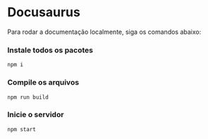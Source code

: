 # Docusaurus

Para rodar a documentação localmente, siga os comandos abaixo:

### Instale todos os pacotes

```shell
npm i
```

### Compile os arquivos

```shell
npm run build
```

### Inicie o servidor

```shell
npm start
```


